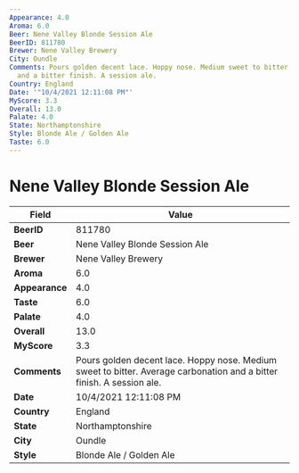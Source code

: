 ```yaml
---
Appearance: 4.0
Aroma: 6.0
Beer: Nene Valley Blonde Session Ale
BeerID: 811780
Brewer: Nene Valley Brewery
City: Oundle
Comments: Pours golden decent lace. Hoppy nose. Medium sweet to bitter. Average carbonation
  and a bitter finish. A session ale.
Country: England
Date: '"10/4/2021 12:11:08 PM"'
MyScore: 3.3
Overall: 13.0
Palate: 4.0
State: Northamptonshire
Style: Blonde Ale / Golden Ale
Taste: 6.0
---
```


# Nene Valley Blonde Session Ale

| Field         | Value |
|---------------|-------|
| **BeerID** | 811780 |
| **Beer** | Nene Valley Blonde Session Ale |
| **Brewer** | Nene Valley Brewery |
| **Aroma** | 6.0 |
| **Appearance** | 4.0 |
| **Taste** | 6.0 |
| **Palate** | 4.0 |
| **Overall** | 13.0 |
| **MyScore** | 3.3 |
| **Comments** | Pours golden decent lace. Hoppy nose. Medium sweet to bitter. Average carbonation and a bitter finish. A session ale. |
| **Date** | 10/4/2021 12:11:08 PM |
| **Country** | England |
| **State** | Northamptonshire |
| **City** | Oundle |
| **Style** | Blonde Ale / Golden Ale |
